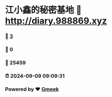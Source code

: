 # 江小鑫的秘密基地 :link: http://diary.988869.xyz 
### :page_facing_up: [3](http://diary.988869.xyz/tag.html) 
### :speech_balloon: 0 
### :hibiscus: 25459 
### :alarm_clock: 2024-09-09 09:09:31 
### Powered by :heart: [Gmeek](https://github.com/Meekdai/Gmeek)
